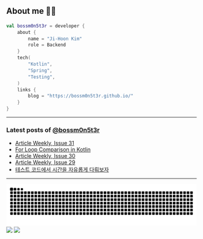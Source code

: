 ## About me 🧑‍💻

```kotlin
val bossm0n5t3r = developer {
    about {
        name = "Ji-Hoon Kim"
        role = Backend
    }
    tech(
        "Kotlin",
        "Spring",
        "Testing",
    )
    links {
        blog = "https://bossm0n5t3r.github.io/"
    }
}
```

---

### Latest posts of [@bossm0n5t3r](https://github.com/bossm0n5t3r)

<!-- BLOG-POST-LIST:START -->
- [Article Weekly, Issue 31](https://bossm0n5t3r.github.io/posts/article-weekly-31/)
- [For Loop Comparison in Kotlin](https://bossm0n5t3r.github.io/posts/for-loop-comparison-in-kotlin/)
- [Article Weekly, Issue 30](https://bossm0n5t3r.github.io/posts/article-weekly-30/)
- [Article Weekly, Issue 29](https://bossm0n5t3r.github.io/posts/article-weekly-29/)
- [테스트 코드에서 시간을 자유롭게 다뤄보자](https://bossm0n5t3r.github.io/posts/how-to-handle-time-in-test-code/)
<!-- BLOG-POST-LIST:END -->

---

![](https://raw.githubusercontent.com/bossm0n5t3r/bossm0n5t3r/output/github-snake.svg)
![](https://streak-stats.demolab.com?user=bossm0n5t3r)
![](https://projecteuler.net/profile/bossm0n5t3r.png)
